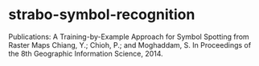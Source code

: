 strabo-symbol-recognition
=========================
Publications:
A Training-by-Example Approach for Symbol Spotting from Raster Maps Chiang, Y.; Chioh, P.; and Moghaddam, S. In Proceedings of the 8th Geographic Information Science, 2014. 
